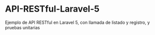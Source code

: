 # API-RESTful-Laravel-5
Ejemplo de API RESTful en Laravel 5, con llamada de listado y registro, y pruebas unitarias
